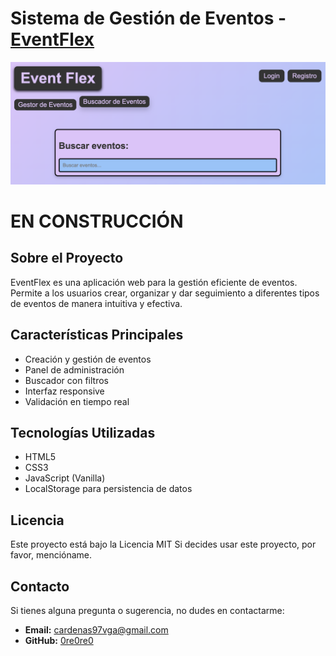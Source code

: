 # Sistema de Gestión de Eventos - [EventFlex](https://eventeflex.netlify.app/)

![Screenshot de EventFlex](./public/screenshot/screenshot.png)

# EN CONSTRUCCIÓN

## Sobre el Proyecto

EventFlex es una aplicación web para la gestión eficiente de eventos. Permite a los usuarios crear, organizar y dar seguimiento a diferentes tipos de eventos de manera intuitiva y efectiva.

## Características Principales

- Creación y gestión de eventos
- Panel de administración
- Buscador con filtros
- Interfaz responsive
- Validación en tiempo real

## Tecnologías Utilizadas

- HTML5
- CSS3
- JavaScript (Vanilla)
- LocalStorage para persistencia de datos

## Licencia

Este proyecto está bajo la Licencia MIT Si decides usar este proyecto, por favor, mencióname.

## Contacto

Si tienes alguna pregunta o sugerencia, no dudes en contactarme:

- **Email:** cardenas97vga@gmail.com
- **GitHub:** [0re0re0](https://github.com/0re0re0)
